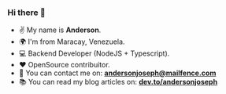 ### Hi there 👋

- ✌ My name is **Anderson**.
- 🌍 I'm from Maracay, Venezuela.
- 💻 Backend Developer (NodeJS + Typescript).
- ❤️ OpenSource contribuitor.
- 🔗 You can contact me on: **[andersonjoseph@mailfence.com](mailto:andersonjoseph@mailfence.com)**
- 📚 You can read my blog articles on: **[dev.to/andersonjoseph](https://dev.to/andersonjoseph)**
